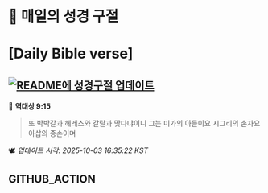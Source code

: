 # 🙏 매일의 성경 구절
# [Daily Bible verse]
## [![README에 성경구절 업데이트](https://github.com/DONGSUKA/first_test/actions/workflows/update-readme-bible.yml/badge.svg)](https://github.com/DONGSUKA/first_test/actions/workflows/update-readme-bible.yml)
<!-- START_BIBLE_VERSE -->
📖 **역대상 9:15**
> 또 박박갈과 헤레스와 갈랄과 맛다냐이니 그는 미가의 아들이요 시그리의 손자요 아삽의 증손이며

🕊️ _업데이트 시각: 2025-10-03 16:35:22 KST_
  <!-- END_BIBLE_VERSE -->
## GITHUB_ACTION
